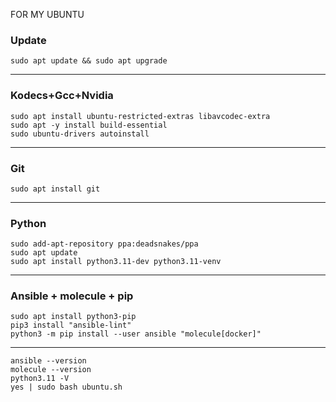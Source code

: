 FOR MY UBUNTU

### Update
```
sudo apt update && sudo apt upgrade
```
--------------------------------------------------------------------
### Kodecs+Gcc+Nvidia
```
sudo apt install ubuntu-restricted-extras libavcodec-extra
sudo apt -y install build-essential
sudo ubuntu-drivers autoinstall
```
--------------------------------------------------------------------
### Git
```
sudo apt install git
```
--------------------------------------------------------------------
### Python
```
sudo add-apt-repository ppa:deadsnakes/ppa
sudo apt update
sudo apt install python3.11-dev python3.11-venv
```
--------------------------------------------------------------------
### Ansible + molecule + pip
```
sudo apt install python3-pip
pip3 install "ansible-lint"
python3 -m pip install --user ansible "molecule[docker]"
```
--------------------------------------------------------------------
```
ansible --version
molecule --version
python3.11 -V
yes | sudo bash ubuntu.sh
```

